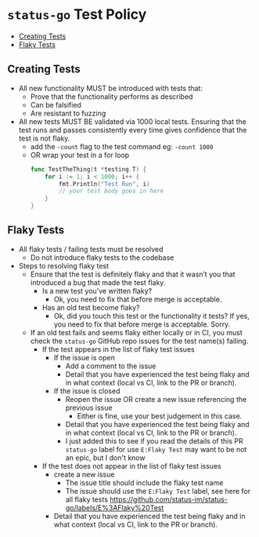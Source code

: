# `status-go` Test Policy

- [Creating Tests](#creating-tests)
- [Flaky Tests](#flaky-tests)

## Creating Tests

- All new functionality MUST be introduced with tests that:
  - Prove that the functionality performs as described
  - Can be falsified
  - Are resistant to fuzzing
- All new tests MUST BE validated via 1000 local tests. Ensuring that the test runs and passes consistently every time gives confidence that the test is not flaky.
    - add the `-count` flag to the test command eg: `-count 1000`
    - OR wrap your test in a for loop
        ```go
        func TestTheThing(t *testing.T) {
            for i := 1; i < 1000; i++ {
                fmt.Println("Test Run", i)
                // your test body goes in here
            }
        }
        ```
## Flaky Tests

- All flaky tests / failing tests must be resolved
  - Do not introduce flaky tests to the codebase
- Steps to resolving flaky test
  - Ensure that the test is definitely flaky and that it wasn’t you that introduced a bug that made the test flaky.
      - Is a new test you’ve written flaky?
        - Ok, you need to fix that before merge is acceptable.
      - Has an old test become flaky?
        - Ok, did you touch this test or the functionality it tests? If yes, you need to fix that before merge is acceptable. Sorry.
  - If an old test fails and seems flaky either locally or in CI, you must check the `status-go` GitHub repo issues for the test name(s) failing.
      - If the test appears in the list of flaky test issues
          - If the issue is open
              - Add a comment to the issue
              - Detail that you have experienced the test being flaky and in what context (local vs CI, link to the PR or branch).
          - If the issue is closed
              - Reopen the issue OR create a new issue referencing the previous issue
                - Either is fine, use your best judgement in this case.
              - Detail that you have experienced the test being flaky and in what context (local vs CI, link to the PR or branch).
              - I just added this to see if you read the details of this PR `status-go` label for use `E:Flaky Test` may want to be not an epic, but I don't know
      - If the test does not appear in the list of flaky test issues
          - create a new issue
              - The issue title should include the flaky test name
              - The issue should use the `E:Flaky Test` label, see here for all flaky tests https://github.com/status-im/status-go/labels/E%3AFlaky%20Test
          - Detail that you have experienced the test being flaky and in what context (local vs CI, link to the PR or branch).
